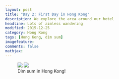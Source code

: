 ```yaml
---
layout: post
title: "Day 2: First Day in Hong Kong"					
description: We explore the area around our hotel
headline: Lots of aimless wandering		
modified: 2015-12-25	
category: Hong Kong
tags: [Hong Kong, dim sum]
imagefeature:
comments: false
mathjax:
---
```


<figure class="half">
    <a href="{{ site.url }}/day02/dimsum1.jpg"><img src="/day02/dimsum1.jpg"></a>
    <a href="{{ site.url }}/day02/dimsum2.jpg"><img src="/day02/dimsum2.jpg"></a>
    <figcaption>Dim sum in Hong Kong!</figcaption>
</figure>


